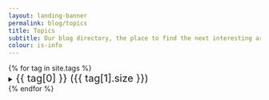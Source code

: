 ```yaml
---
layout: landing-banner
permalink: blog/topics
title: Topics
subtitle: Our blog directory, the place to find the next interesting article!
colour: is-info
---
```


<link rel="stylesheet" href="/assets/css/tags.css">
<div class="hero-body">
    <div class = "container"> 
      {% for tag in site.tags %}               
        <details>
        <summary>
          <span style="font-size:20px">{{ tag[0] }} ({{ tag[1].size }})</span>
        </summary>
            <p>
            {% for post in tag[1] %}
            <ul>
            <li><a href="{{ post.url }}"> {{ post.title }}</a> — {{ post.date | date_to_string }}
            </li>
            </ul>
            {% endfor %}
            </p>
        </details>
      {% endfor %}
    </div>
</div>

<script>
function openTags(id) {
  var x = document.getElementById(id);
  if (x.className.indexOf("w3-show") == -1) {
    x.className += " w3-show";
  } else { 
    x.className = x.className.replace(" w3-show", "");
  }
}
</script>
